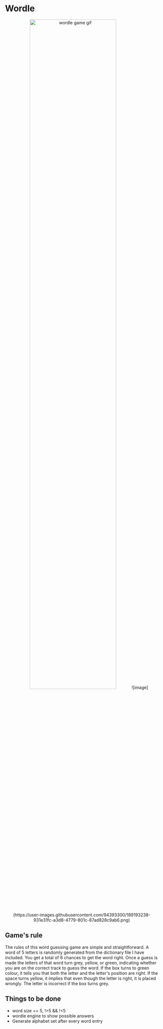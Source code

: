 # Wordle

<p align="center"><img width="75%" src="https://seleniumbase.com/solve-wordle-with-seleniumbase/" alt="wordle game gif" />
![image](https://user-images.githubusercontent.com/94393300/189193238-931e31fc-a3d8-4779-801c-87ad828c9ab6.png)


## Game's rule
  The rules of this word guessing game are simple and straightforward. A word of 5 letters is randomly generated from the dictionary file I have included. You get a total of 6 chances to get the word right. Once a guess is made the letters of that word turn grey, yellow, or green, indicating whether you are on the correct track to guess the word. If the box turns to green colour, it tells you that both the letter and the letter's position are right. If the space turns yellow, it implies that even though the letter is right, it is placed wrongly. The letter is incorrect if the box turns grey.

## Things to be done
- word size == 5, !>5 && !<5
- wordle engine to show possible answers
- Generate alphabet set after every word entry
